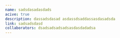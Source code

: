 ```yaml
---
name: sadsdasadasdads
acive: true
description: dassadsdasad asdassdsaddassasdasadsda
link: sadsadsdasd
collaborators: dsadsadsadsadsasdasdadadsa
---
```

